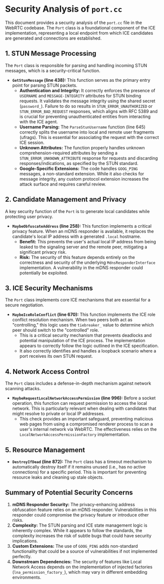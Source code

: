 # Security Analysis of `port.cc`

This document provides a security analysis of the `port.cc` file in the WebRTC codebase. The `Port` class is a foundational component of the ICE implementation, representing a local endpoint from which ICE candidates are generated and connections are established.

## 1. STUN Message Processing

The `Port` class is responsible for parsing and handling incoming STUN messages, which is a security-critical function.

- **`GetStunMessage` (line 438):** This function serves as the primary entry point for parsing STUN packets.
  - **Authentication and Integrity:** It correctly enforces the presence of `USERNAME` and `MESSAGE-INTEGRITY` attributes for STUN binding requests. It validates the message integrity using the shared secret (`password_`). Failure to do so results in `STUN_ERROR_UNAUTHORIZED` or `STUN_ERROR_BAD_REQUEST` responses, which aligns with RFC 5389 and is crucial for preventing unauthenticated entities from interacting with the ICE agent.
  - **Username Parsing:** The `ParseStunUsername` function (line 645) correctly splits the username into local and remote user fragments (ufrags). This is essential for associating the request with the correct ICE session.
  - **Unknown Attributes:** The function properly handles unknown comprehension-required attributes by sending a `STUN_ERROR_UNKNOWN_ATTRIBUTE` response for requests and discarding responses/indications, as specified by the STUN standard.
  - **Google-Specific Extensions:** The code handles `GOOG_PING` messages, a non-standard extension. While it also checks for message integrity, any custom protocol extension increases the attack surface and requires careful review.

## 2. Candidate Management and Privacy

A key security function of the `Port` is to generate local candidates while protecting user privacy.

- **`MaybeObfuscateAddress` (line 258):** This function implements a critical privacy feature. When an mDNS responder is available, it replaces the candidate's local IP address with a generated `.local` hostname.
  - **Benefit:** This prevents the user's actual local IP address from being leaked to the signaling server and the remote peer, mitigating a significant privacy risk.
  - **Risk:** The security of this feature depends entirely on the correctness and security of the underlying `MdnsResponderInterface` implementation. A vulnerability in the mDNS responder could potentially be exploited.

## 3. ICE Security Mechanisms

The `Port` class implements core ICE mechanisms that are essential for a secure negotiation.

- **`MaybeIceRoleConflict` (line 670):** This function implements the ICE role conflict resolution mechanism. When two peers both act as "controlling," this logic uses the `tiebreaker_` value to determine which peer should switch to the "controlled" role.
  - This is a critical security mechanism that prevents deadlocks and potential manipulation of the ICE process. The implementation appears to correctly follow the logic outlined in the ICE specification.
  - It also correctly identifies and handles a loopback scenario where a port receives its own STUN request.

## 4. Network Access Control

The `Port` class includes a defense-in-depth mechanism against network scanning attacks.

- **`MaybeRequestLocalNetworkAccessPermission` (line 996):** Before a socket operation, this function can request permission to access the local network. This is particularly relevant when dealing with candidates that might resolve to private or local IP addresses.
  - This check provides an important safeguard, preventing malicious web pages from using a compromised renderer process to scan a user's internal network via WebRTC. The effectiveness relies on the `LocalNetworkAccessPermissionFactory` implementation.

## 5. Resource Management

- **`DestroyIfDead` (line 872):** The `Port` class has a timeout mechanism to automatically destroy itself if it remains unused (i.e., has no active connections) for a specific period. This is important for preventing resource leaks and cleaning up stale objects.

## Summary of Potential Security Concerns

1.  **mDNS Responder Security:** The privacy-enhancing address obfuscation feature relies on an mDNS responder. Vulnerabilities in this responder could compromise the privacy feature or introduce other risks.
2.  **Complexity:** The STUN parsing and ICE state management logic is inherently complex. While it appears to follow the standards, the complexity increases the risk of subtle bugs that could have security implications.
3.  **Custom Extensions:** The use of `GOOG_PING` adds non-standard functionality that could be a source of vulnerabilities if not implemented perfectly.
4.  **Downstream Dependencies:** The security of features like Local Network Access depends on the implementation of injected factories (`lna_permission_factory_`), which may vary in different embedding environments.